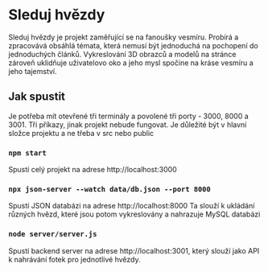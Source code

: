 # Sleduj hvězdy

Sleduj hvězdy je projekt zaměřující se na fanoušky vesmíru. Probírá a zpracovává obsáhlá témata, která nemusí být jednoduchá na pochopení do jednoduchých článků. Vykreslování 3D obrazců a modelů na stránce zároveň uklidňuje uživatelovo oko a jeho mysl spočine na kráse vesmíru a jeho tajemství.

## Jak spustit

Je potřeba mít otevřené tři terminály a povolené tři porty - 3000, 8000 a 3001.
Tři příkazy, jinak projekt nebude fungovat. Je důležité být v hlavní složce projektu a ne třeba v src nebo public
### `npm start`

Spustí celý projekt na adrese http://localhost:3000

### `npx json-server --watch data/db.json --port 8000`

Spustí JSON databázi na adrese http://localhost:8000
Ta slouží k ukládání různých hvězd, které jsou potom vykreslovány a nahrazuje MySQL databázi

### `node server/server.js`

Spustí backend server na adrese http://localhost:3001, který slouží jako API k nahrávání fotek pro jednotlivé hvězdy.

